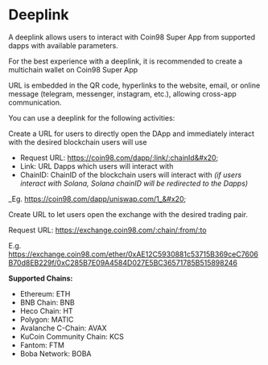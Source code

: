 # Deeplink

A deeplink allows users to interact with Coin98 Super App from supported dapps with available parameters.

For the best experience with a deeplink, it is recommended to create a multichain wallet on Coin98 Super App

URL is embedded in the QR code, hyperlinks to the website, email, or online message (telegram, messenger, instagram, etc.), allowing cross-app communication.

You can use a deeplink for the following activities:&#x20;

Create a URL for users to directly open the DApp and immediately interact with the desired blockchain users will use&#x20;

* Request URL: https://coin98.com/dapp/:link/:chainId&#x20;
* Link: URL Dapps which users will interact with&#x20;
* ChainID: ChainID of the blockchain users will interact with _(if users interact with Solana, Solana chainID will be redirected to the Dapps)_

_Eg. https://coin98.com/dapp/uniswap.com/1_&#x20;

Create URL to let users open the exchange with the desired trading pair.&#x20;

Request URL: https://exchange.coin98.com/:chain/:from/:to

E.g. https://exchange.coin98.com/ether/0xAE12C5930881c53715B369ceC7606B70d8EB229f/0xC285B7E09A4584D027E5BC36571785B515898246

**Supported Chains:**

* Ethereum: ETH
* BNB Chain: BNB&#x20;
* Heco Chain: HT
* Polygon: MATIC
* Avalanche C-Chain: AVAX
* KuCoin Community Chain: KCS
* Fantom: FTM
* Boba Network: BOBA
